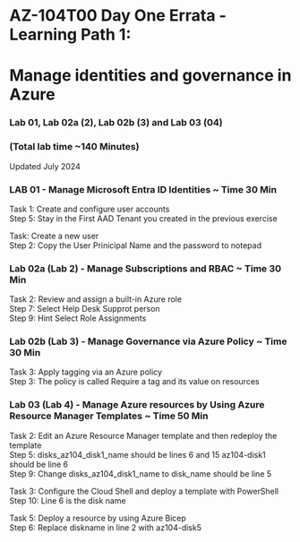 # AZ-104T00 Day One Errata - Learning Path 1: 
# Manage identities and governance in Azure
### Lab 01, Lab 02a (2), Lab 02b (3) and Lab 03 (04)
### (Total lab time ~140 Minutes)

Updated July 2024 <br>
 
### LAB 01 - Manage Microsoft Entra ID Identities ~ Time 30 Min

Task 1: Create and configure user accounts  <br>
Step 5: Stay in the First AAD Tenant you created in the previous exercise  <br>

Task: Create a new user  <br>
Step 2: Copy the User Prinicipal Name and the password to notepad  <br>

### Lab 02a (Lab 2) - Manage Subscriptions and RBAC ~ Time 30 Min

Task 2: Review and assign a built-in Azure role  <br>
Step 7: Select Help Desk Supprot person  <br>
Step 9: Hint Select Role Assignments  <br>

### Lab 02b (Lab 3) - Manage Governance via Azure Policy ~ Time 30 Min

Task 3: Apply tagging via an Azure policy  <br>
Step 3: The policy is called Require a tag and its value on resources  <br>

### Lab 03 (Lab 4) - Manage Azure resources by Using Azure Resource Manager Templates ~ Time 50 Min

Task 2: Edit an Azure Resource Manager template and then redeploy the template  <br>
Step 5: disks_az104_disk1_name should be lines 6 and 15 az104-disk1 should be line 6  <br>
Step 9: Change disks_az104_disk1_name to disk_name should be line 5  <br>

Task 3: Configure the Cloud Shell and deploy a template with PowerShell <br>
Step 10: Line 6 is the disk name <br>

Task 5: Deploy a resource by using Azure Bicep <br>
Step 6: Replace diskname in line 2 with az104-disk5 <br>
